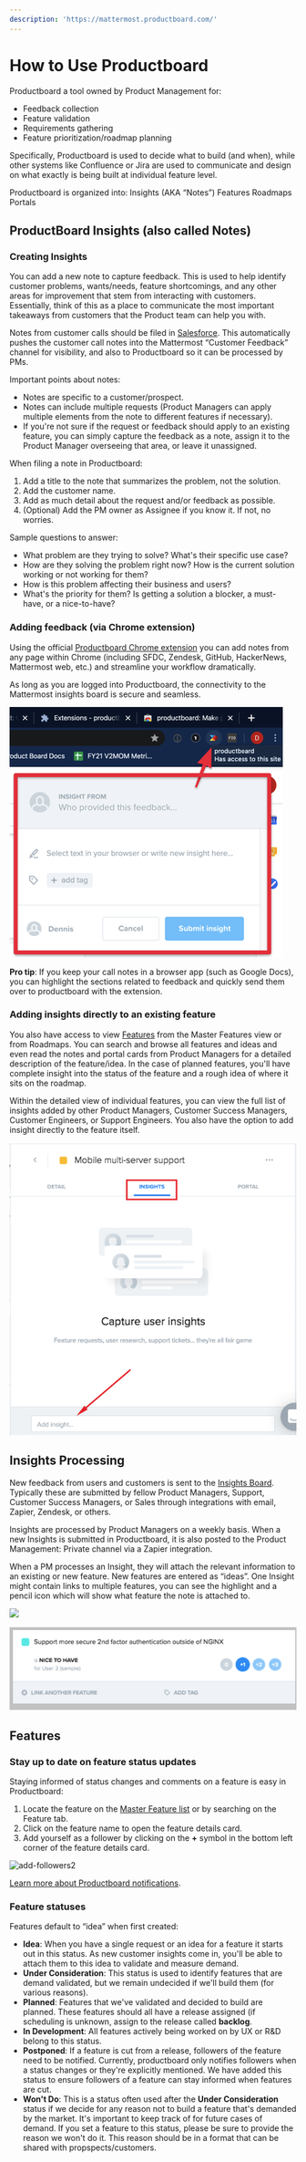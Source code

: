```yaml
---
description: 'https://mattermost.productboard.com/'
---
```


# How to Use Productboard

Productboard a tool owned by Product Management for:

* Feedback collection
* Feature validation
* Requirements gathering
* Feature prioritization/roadmap planning

Specifically, Productboard is used to decide what to build \(and when\), while other systems like Confluence or Jira are used to communicate and design on what exactly is being built at individual feature level.

Productboard is organized into: 
Insights (AKA “Notes”)
Features
Roadmaps
Portals


## ProductBoard Insights (also called Notes)

### Creating Insights

You can add a new note to capture feedback. This is used to help identify customer problems, wants/needs, feature shortcomings, and any other areas for improvement that stem from interacting with customers. Essentially, think of this as a place to communicate the most important takeaways from customers that the Product team can help you with.

Notes from customer calls should be filed in [Salesforce](https://docs.google.com/document/u/1/d/1Ilm0t8AUtjtOociqUYuLluuT4lxcDijaiIrZ8wcamJE/edit?ts=5e6f6c50). This automatically pushes the customer call notes into the Mattermost “Customer Feedback” channel for visibility, and also to Productboard so it can be processed by PMs.

Important points about notes:

* Notes are specific to a customer/prospect.
* Notes can include multiple requests \(Product Managers can apply multiple elements from the note to different features if necessary\).
* If you're not sure if the request or feedback should apply to an existing feature, you can simply capture the feedback as a note, assign it to the Product Manager overseeing that area, or leave it unassigned.

When filing a note in Productboard: 
1. Add a title to the note that summarizes the problem, not the solution. 
2. Add the customer name. 
3. Add as much detail about the request and/or feedback as possible. 
4. (Optional) Add the PM owner as Assignee if you know it. If not, no worries.

Sample questions to answer:

* What problem are they trying to solve? What's their specific use case?
* How are they solving the problem right now? How is the current solution working or not working for them?
* How is this problem affecting their business and users?
* What's the priority for them? Is getting a solution a blocker, a must-have, or a nice-to-have?


### Adding feedback \(via Chrome extension\)

Using the official [Productboard Chrome extension](https://chrome.google.com/webstore/detail/productboard-make-product/mlpbdkpkicfkhgagnoamdcimmhdkakni) you can add notes from any page within Chrome \(including SFDC, Zendesk, GitHub, HackerNews, Mattermost web, etc.\) and streamline your workflow dramatically.

As long as you are logged into Productboard, the connectivity to the Mattermost insights board is secure and seamless.

![](../../../../.gitbook/assets/productboard-chrome-extension.png)

**Pro tip**: If you keep your call notes in a browser app \(such as Google Docs\), you can highlight the sections related to feedback and quickly send them over to productboard with the extension.

### Adding insights directly to an existing feature

You also have access to view [Features](https://mattermost.productboard.com/feature-board/1097524-master-feature-list) from the Master Features view or from Roadmaps. You can search and browse all features and ideas and even read the notes and portal cards from Product Managers for a detailed description of the feature/idea. In the case of planned features, you'll have complete insight into the status of the feature and a rough idea of where it sits on the roadmap.

Within the detailed view of individual features, you can view the full list of insights added by other Product Managers, Customer Success Managers, Customer Engineers, or Support Engineers. You also have the option to add insight directly to the feature itself.

![](../../../../.gitbook/assets/productboard-insights-master-feature-list.png)

## Insights Processing

New feedback from users and customers is sent to the [Insights Board](https://mattermost.productboard.com/insights). Typically these are submitted by fellow Product Managers, Support, Customer Success Managers, or Sales through integrations with email, Zapier, Zendesk, or others.

Insights are processed by Product Managers on a weekly basis. When a new Insights is submitted in Productboard, it is also posted to the Product Management: Private channel via a Zapier integration. 

When a PM processes an Insight, they will attach the relevant information to an existing or new feature. New features are entered as “ideas”. One Insight might contain links to multiple features, you can see the highlight and a pencil icon which will show what feature the note is attached to.

![](../../../../.gitbook/assets/image%20%2857%29.png)


![](../../../../.gitbook/assets/productboard-link-feedback.png)

## Features

### Stay up to date on feature status updates

Staying informed of status changes and comments on a feature is easy in Productboard:

1. Locate the feature on the [Master Feature list](https://mattermost.productboard.com/feature-board/1097524-master-feature-list) or by searching on the Feature tab.
2. Click on the feature name to open the feature details card.
3. Add yourself as a follower by clicking on the **+** symbol in the bottom left corner of the feature details card.

![add-followers2](https://user-images.githubusercontent.com/20331166/83704445-f6be5d80-a5c6-11ea-9ce5-6daf1f7b55ac.png)

[Learn more about Productboard notifications](https://help.productboard.com/en/articles/1252670-how-do-notifications-work).


### Feature statuses

Features default to “idea” when first created: 

   * **Idea**: When you have a single request or an idea for a feature it starts out in this status. As new customer insights come in, you'll be able to attach them to this idea to validate and measure demand.
   * **Under Consideration**: This status is used to identify features that are demand validated, but we remain undecided if we'll build them \(for various reasons\).
   * **Planned**: Features that we've validated and decided to build are planned. These features should all have a release assigned \(if scheduling is unknown, assign to the release called **backlog**.
   * **In Development**: All features actively being worked on by UX or R&D belong to this status.
   * **Postponed**: If a feature is cut from a release, followers of the feature need to be notified. Currently, productboard only notifies followers when a status changes or they're explicitly mentioned. We have added this status to ensure followers of a feature can stay informed when features are cut.
   * **Won't Do**: This is a status often used after the **Under Consideration** status if we decide for any reason not to build a feature that's demanded by the market. It's important to keep track of for future cases of demand. If you set a feature to this status, please be sure to provide the reason we won't do it. This reason should be in a format that can be shared with propspects/customers.
